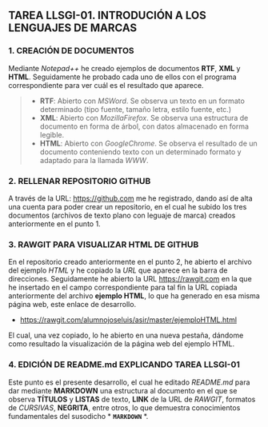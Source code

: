 ## TAREA LLSGI-01. INTRODUCIÓN A LOS LENGUAJES DE MARCAS
### 1. CREACIÓN DE DOCUMENTOS
Mediante *Notepad++* he creado ejemplos de documentos **RTF**, **XML** y **HTML**. Seguidamente he probado cada uno de ellos con el programa correspondiente para ver cuál es el resultado que aparece.
>* **RTF**: Abierto con *MSWord*. Se observa un texto en un formato determinado (tipo fuente, tamaño letra, estilo fuente, etc.)
>* **XML**: Abierto con *MozillaFirefox*. Se observa una estructura de documento en forma de árbol, con datos almacenado en forma legible.
>* **HTML**: Abierto con *GoogleChrome*. Se observa el resultado de un documento conteniendo texto con un determinado formato y adaptado para la llamada *WWW*.
### 2. RELLENAR REPOSITORIO GITHUB
A través de la URL: https://github.com me he registrado, dando así de alta una cuenta para poder crear un repositorio, en el cual he subido los tres documentos (archivos de texto plano con leguaje de marca) creados anteriormente en el punto 1.
### 3. RAWGIT PARA VISUALIZAR HTML DE GITHUB
En el repositorio creado anteriormente en el punto 2, he abierto el archivo del ejemplo *HTML* y he copiado la *URL* que aparece en la barra de direcciones. Seguidamente he abierto la URL https://rawgit.com en la que he insertado en el campo correspondiente para tal fin la URL copiada anteriormente del archivo **ejemplo HTML**, lo que ha generado en esa misma página web, este enlace de desarrollo.

- https://rawgit.com/alumnojoseluis/asir/master/ejemploHTML.html

El cual, una vez copiado, lo he abierto en una nueva pestaña, dándome como resultado la visualización de la página web del ejemplo HTML.
### 4. EDICIÓN DE README.md EXPLICANDO TAREA LLSGI-01
Este punto es el presente desarrollo, el cual he editado *README.md* para dar mediante **MARKDOWN** una estructura al documento en el que se observa **TÍTULOS** y **LISTAS** de texto, **LINK** de la URL de *RAWGIT*, formatos de *CURSIVAS*, **NEGRITA**, entre otros, lo que demuestra conocimientos fundamentales del susodicho * **`MARKDOWN`** *.
